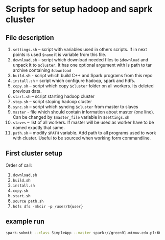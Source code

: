 # Scripts for setup hadoop and saprk cluster

## File description

1. `settings.sh` – script with variables used in others scripts. If in next points is used `$name` it is variable from this file.  
2. `download.sh` – script which download needed files to `$download` and unpack it to `$cluster`. It has one optional argument with is path to tar archive containing `$download`
3. `build.sh` - script which build C++ and Spark programs from this repo
4. `install.sh` – script which configure hadoop, spark and hdfs.
5. `copy.sh` – script which copy `$cluster` folder on all workers. Its deleted previous data.  
6. `start.sh` – script starting hadoop cluster
7. `stop.sh` – script stoping hadoop cluster
8. `sync.sh` – script which syncing `$cluster` from master to slaves
9. `master` - file which should contain information about master (one line). Can be changed by `$master_file` variable in `$settings.sh`
10. `slaves` – list of all workers. If master will be used as worker have to be named exactly that same.
11. `path.sh` – modify `$PATH` variable. Add path to all programs used to work with cluster. Useful to be sourced when working form commandline.

## First cluster setup

Order of call:
1. `download.sh`
2. `build.sh`
3. `install.sh`
4. `copy.sh`
5. `start.sh`
6. `source path.sh`
6. `hdfs dfs -mkdir -p /user/${user}`

## example run
``` bash
spark-submit --class SimpleApp --master spark://green01.mimuw.edu.pl:6066 --deploy-mode cluster cluster/metabolite-distribute_2.11-1.0.jar /tmp/metabolite-calculate/cluster/metabolite /tmp/metabolite-calculate/cluster/data one-target5 400000 500000
```
